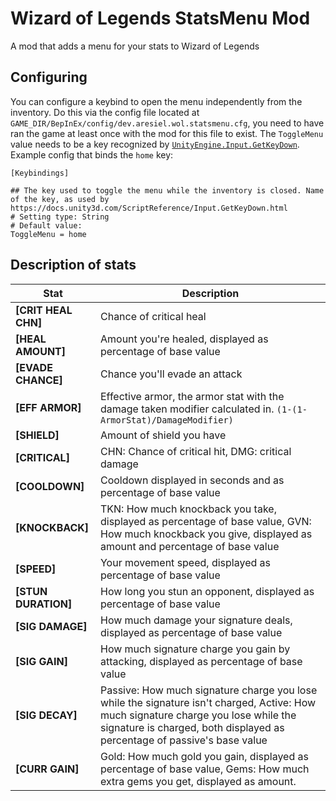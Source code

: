 Wizard of Legends StatsMenu Mod
===
A mod that adds a menu for your stats to Wizard of Legends

## Configuring
You can configure a keybind to open the menu independently from the inventory. Do this via the config file located at `GAME_DIR/BepInEx/config/dev.aresiel.wol.statsmenu.cfg`, you need to have ran the game at least once with the mod for this file to exist. The `ToggleMenu` value needs to be a key recognized by [`UnityEngine.Input.GetKeyDown`](https://docs.unity3d.com/ScriptReference/Input.GetKeyDown.html).
Example config that binds the `home` key:
```
[Keybindings]

## The key used to toggle the menu while the inventory is closed. Name of the key, as used by https://docs.unity3d.com/ScriptReference/Input.GetKeyDown.html
# Setting type: String
# Default value: 
ToggleMenu = home
```

## Description of stats
|Stat|Description|
--- | ---
|**[CRIT HEAL CHN]**|Chance of critical heal|
|**[HEAL AMOUNT]**|Amount you're healed, displayed as percentage of base value|
|**[EVADE CHANCE]**|Chance you'll evade an attack|
|**[EFF ARMOR]**|Effective armor, the armor stat with the damage taken modifier calculated in. `(1-(1-ArmorStat)/DamageModifier)`|
|**[SHIELD]**|Amount of shield you have|
|**[CRITICAL]**| CHN: Chance of critical hit, DMG: critical damage|
|**[COOLDOWN]**|Cooldown displayed in seconds and as percentage of base value|
|**[KNOCKBACK]**|TKN: How much knockback you take, displayed as percentage of base value, GVN: How much knockback you give, displayed as amount and percentage of base value|
|**[SPEED]**|Your movement speed, displayed as percentage of base value|
|**[STUN DURATION]**| How long you stun an opponent, displayed as percentage of base value|
|**[SIG DAMAGE]**|How much damage your signature deals, displayed as percentage of base value|
|**[SIG GAIN]**|How much signature charge you gain by attacking, displayed as percentage of base value|
|**[SIG DECAY]**|Passive: How much signature charge you lose while the signature isn't charged, Active: How much signature charge you lose while the signature is charged, both displayed as percentage of passive's base value|
|**[CURR GAIN]**|Gold: How much gold you gain, displayed as percentage of base value, Gems: How much extra gems you get, displayed as amount.|
